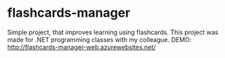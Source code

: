 # flashcards-manager
Simple project, that improves learning using flashcards.
This project was made for .NET programming classes with my colleague.
DEMO: http://flashcards-manager-web.azurewebsites.net/
